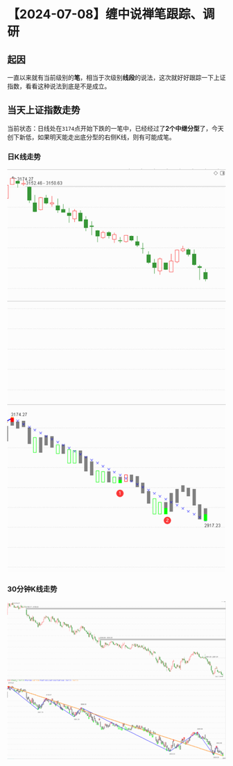 # 【2024-07-08】缠中说禅笔跟踪、调研
## 起因

一直以来就有当前级别的**笔**，相当于次级别**线段**的说法，这次就好好跟踪一下上证指数，看看这种说法到底是不是成立。



## 当天上证指数走势

当前状态：日线处在`3174`点开始下跌的一笔中，已经经过了**2个中继分型**了，今天创下新低，如果明天能走出底分型的右侧K线，则有可能成笔。



### 日K线走势

![](day\20240708.png)



### 30分钟K线走势

![](min30\20240708.png)

